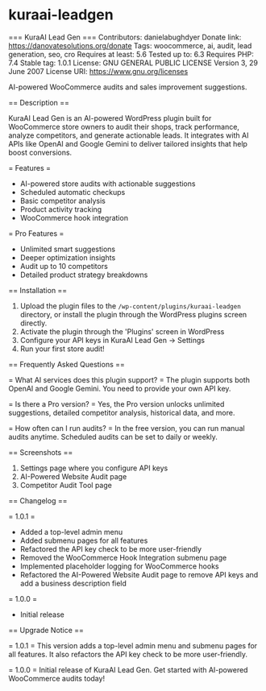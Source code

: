 # kuraai-leadgen

=== KuraAI Lead Gen ===
Contributors: danielabughdyer
Donate link: https://danovatesolutions.org/donate
Tags: woocommerce, ai, audit, lead generation, seo, cro
Requires at least: 5.6
Tested up to: 6.3
Requires PHP: 7.4
Stable tag: 1.0.1
License: GNU GENERAL PUBLIC LICENSE Version 3, 29 June 2007
License URI: https://www.gnu.org/licenses

AI-powered WooCommerce audits and sales improvement suggestions.

== Description ==

KuraAI Lead Gen is an AI-powered WordPress plugin built for WooCommerce store owners to audit their shops, track performance, analyze competitors, and generate actionable leads. It integrates with AI APIs like OpenAI and Google Gemini to deliver tailored insights that help boost conversions.

= Features =
* AI-powered store audits with actionable suggestions
* Scheduled automatic checkups
* Basic competitor analysis
* Product activity tracking
* WooCommerce hook integration

= Pro Features =
* Unlimited smart suggestions
* Deeper optimization insights
* Audit up to 10 competitors
* Detailed product strategy breakdowns

== Installation ==

1. Upload the plugin files to the `/wp-content/plugins/kuraai-leadgen` directory, or install the plugin through the WordPress plugins screen directly.
2. Activate the plugin through the 'Plugins' screen in WordPress
3. Configure your API keys in KuraAI Lead Gen → Settings
4. Run your first store audit!

== Frequently Asked Questions ==

= What AI services does this plugin support? =
The plugin supports both OpenAI and Google Gemini. You need to provide your own API key.

= Is there a Pro version? =
Yes, the Pro version unlocks unlimited suggestions, detailed competitor analysis, historical data, and more.

= How often can I run audits? =
In the free version, you can run manual audits anytime. Scheduled audits can be set to daily or weekly.

== Screenshots ==
1. Settings page where you configure API keys
2. AI-Powered Website Audit page
3. Competitor Audit Tool page

== Changelog ==

= 1.0.1 =
* Added a top-level admin menu
* Added submenu pages for all features
* Refactored the API key check to be more user-friendly
* Removed the WooCommerce Hook Integration submenu page
* Implemented placeholder logging for WooCommerce hooks
* Refactored the AI-Powered Website Audit page to remove API keys and add a business description field

= 1.0.0 =
* Initial release

== Upgrade Notice ==

= 1.0.1 =
This version adds a top-level admin menu and submenu pages for all features. It also refactors the API key check to be more user-friendly.

= 1.0.0 =
Initial release of KuraAI Lead Gen. Get started with AI-powered WooCommerce audits today!